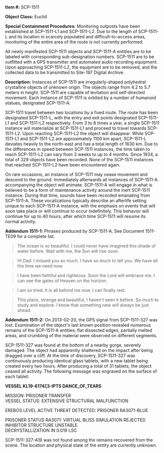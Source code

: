 **Item #:** SCP-1511

**Object Class:** Euclid

**Special Containment Procedures:** Monitoring outposts have been established at SCP-1511-L1 and SCP-1511-L2. Due to the length of SCP-1511-L and its location in scarcely populated and difficult-to-access areas, monitoring of the entire area of the route is not currently performed.

All newly manifested SCP-1511 objects and SCP-1511-A entities are to be labeled with corresponding sub-designation numbers. SCP-1511 are to be outfitted with a GPS transmitter and automated audio recording equipment. Upon approaching SCP-1511-L2, the equipment are to be removed, and the collected data to be transmitted to Site-197 Digital Archive.

**Description:** Instances of SCP-1511 are irregularly-shaped polyhedral crystalline objects of unknown origin. The objects range from 4.2 to 5.7 meters in height. SCP-1511 are capable of levitation and self-directed movement. Each instance of SCP-1511 is orbited by a number of humanoid statues, designated SCP-1511-A.

SCP-1511 travel between two locations by a fixed route. The route has been designated SCP-1511-L, with the entry and exit points designated SCP-1511-L1 and SCP-1511-L2 respectively. From 3 to 8 times a year, a single SCP-1511 instance will materialize at SCP-1511-L1 and proceed to travel towards SCP-1511-L2. Upon reaching SCP-1511-L2 the object will disappear. While SCP-1511-L1 and SCP-1511-L2 are approximately 1100 km apart, SCP-1511-L deviates heavily to the north-east and has a total length of 1630 km. Due to the differences in speed between SCP-1511 instances, the time taken to reach SCP-1511-L2 can vary from 3 weeks to up to 4 months. Since 1934, a total of 329 objects have been recorded. None of the SCP-1511 instances that reached SCP-1511-L2 have been encountered again.

On rare occasions, an instance of SCP-1511 may cease movement and descend to the ground. Immediately afterwards all instances of SCP-1511-A accompanying the object will animate. SCP-1511-A will engage in what is believed to be a form of maintenance activity around the inert SCP-1511 instance. During that time, sounds have been recorded emanating from SCP-1511-A. These vocalizations typically describe an afterlife setting unique to each SCP-1511-A instance, with the emphasis on events that will soon take place or will continue to occur indefinitely. This behavior will continue for up to 40 hours, after which time SCP-1511 will resume its normal activity.

**Addendum 1511-1:** Phrases produced by SCP-1511-A. See Document 1511-TE09 for a complete list.

> The ocean is so beautiful. I could never have imagined this shade of water before. Wait with me, the Sun will rise soon.

> Hi Dad. I missed you so much. I have so much to tell you. We have all the time we need now.

> I have been faithful and righteous. Soon the Lord will embrace me. I can see the gates of Heaven on the horizon.

> I am so tired. It is all behind me now. I can finally rest.

> This place, strange and beautiful, I haven't seen it before. So much to study and explore. I know that something new will always be just ahead.

**Addendum 1511-2:** On 2013-02-20, the GPS signal from SCP-1511-327 was lost. Examination of the object's last known position revealed numerous remains of the SCP-1511-A entities; flat dissected edges, partially melted areas, and crumbling of the material were observed on different segments.

SCP-1511-327 was found at the bottom of a nearby gorge, severely damaged. The object had apparently shattered on the impact after being dragged over a cliff. At the time of discovery, SCP-1511-327 was continuously producing identical glass tablets, with a new tablet being created every two hours. After producing a total of 31 tablets, the object ceased all activity. The following message was engraved on the surface of each tablet:

**VESSEL KL19-6174ζ3-IPTS DANCE\_OF\_TEARS**

  
MISSION: PRISONER TRANSFER  
VESSEL STATUS: EXTENSIVE STRUCTURAL MALFUNCTION

EREBOS LEVEL ACTIVE THREAT DETECTED: PRISONER RA3071-BLUE

PRISONER STATUS RA3071: VIRTUAL BLISS SIMULATION REJECTED  
INHIBITOR STRUCTURE UNSTABLE  
DECRYSTALLIZATION IN 0.019 LSC

SCP-1511-327-A19 was not found among the remains recovered from the scene. The location and physical state of the entity are currently unknown.